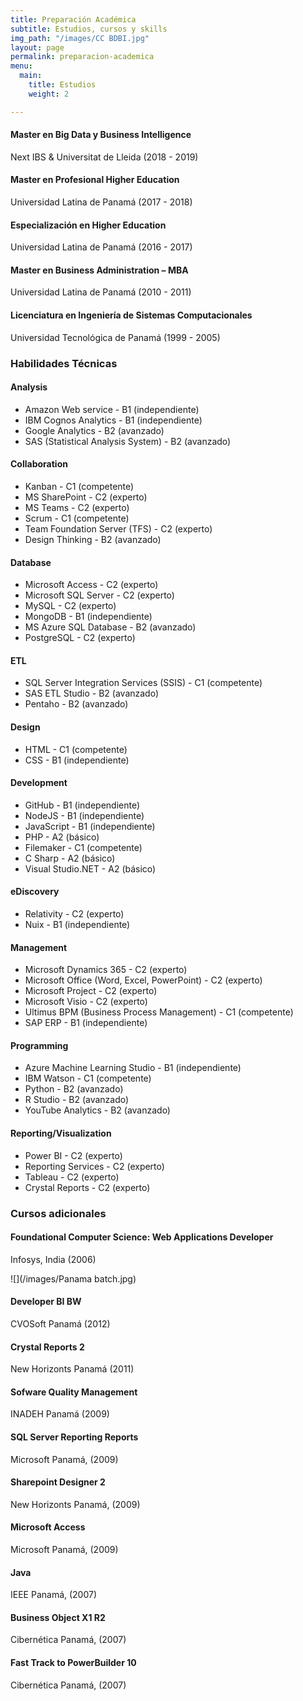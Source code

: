 ```yaml
---
title: Preparación Académica
subtitle: Estudios, cursos y skills
img_path: "/images/CC BDBI.jpg"
layout: page
permalink: preparacion-academica
menu:
  main:
    title: Estudios
    weight: 2

---
```

#### Master en Big Data y Business Intelligence

Next IBS & Universitat de Lleida (2018 - 2019)

#### Master en Profesional Higher Education

Universidad Latina de Panamá (2017 - 2018)

#### Especialización en Higher Education

Universidad Latina de Panamá (2016 - 2017)

#### Master en Business Administration – MBA

Universidad Latina de Panamá (2010 - 2011)

#### Licenciatura en Ingeniería de Sistemas Computacionales

Universidad Tecnológica de Panamá (1999 - 2005)

### Habilidades Técnicas

#### Analysis

* Amazon Web service - B1 (independiente)
* IBM Cognos Analytics - B1 (independiente)
* Google Analytics - B2 (avanzado)
* SAS (Statistical Analysis System) - B2 (avanzado)

#### Collaboration

* Kanban - C1 (competente)
* MS SharePoint - C2 (experto)
* MS Teams - C2 (experto)
* Scrum - C1 (competente)
* Team Foundation Server (TFS) - C2 (experto)
* Design Thinking - B2 (avanzado)

#### Database

* Microsoft Access - C2 (experto)
* Microsoft SQL Server - C2 (experto)
* MySQL - C2 (experto)
* MongoDB - B1 (independiente)
* MS Azure SQL Database - B2 (avanzado)
* PostgreSQL - C2 (experto)

#### ETL

* SQL Server Integration Services (SSIS) - C1 (competente)
* SAS ETL Studio - B2 (avanzado)
* Pentaho - B2 (avanzado)

#### Design

* HTML - C1 (competente)
* CSS - B1 (independiente)

#### Development

* GitHub - B1 (independiente)
* NodeJS - B1 (independiente)
* JavaScript - B1 (independiente)
* PHP - A2 (básico)
* Filemaker - C1 (competente)
* C Sharp - A2 (básico)
* Visual Studio.NET - A2 (básico)

#### eDiscovery

* Relativity - C2 (experto)
* Nuix - B1 (independiente)

#### Management

* Microsoft Dynamics 365 - C2 (experto)
* Microsoft Office (Word, Excel, PowerPoint) - C2 (experto)
* Microsoft Project - C2 (experto)
* Microsoft Visio - C2 (experto)
* Ultimus BPM (Business Process Management) - C1 (competente)
* SAP ERP - B1 (independiente)

#### Programming

* Azure Machine Learning Studio - B1 (independiente)
* IBM Watson - C1 (competente)
* Python - B2 (avanzado)
* R Studio - B2 (avanzado)
* YouTube Analytics - B2 (avanzado)

#### Reporting/Visualization

* Power BI - C2 (experto)
* Reporting Services - C2 (experto)
* Tableau - C2 (experto)
* Crystal Reports - C2 (experto)

### Cursos adicionales

#### Foundational Computer Science: Web Applications Developer

Infosys, India (2006)

![](/images/Panama batch.jpg)

#### Developer BI BW

CVOSoft Panamá (2012)

#### Crystal Reports 2

New Horizonts Panamá (2011)

#### Sofware Quality Management

INADEH Panamá (2009)

#### SQL Server Reporting Reports

Microsoft Panamá, (2009)

#### Sharepoint Designer 2

New Horizonts Panamá, (2009)

#### Microsoft Access

Microsoft Panamá, (2009)

#### Java

IEEE Panamá, (2007)

#### Business Object X1 R2

Cibernética Panamá, (2007)

#### Fast Track to PowerBuilder 10

Cibernética Panamá, (2007)